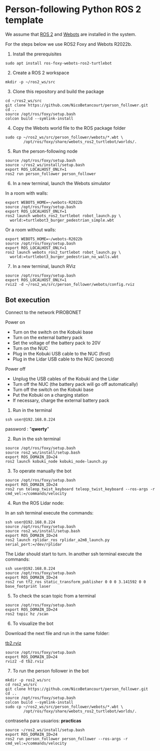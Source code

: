 # Person-following Python ROS 2 template

We assume that [ROS 2](https://docs.ros.org/) and [Webots](https://cyberbotics.com/) are installed in the system. 

For the steps below we use ROS2 Foxy and Webots R2022b.

1. Install the prerequisites
```
sudo apt install ros-foxy-webots-ros2-turtlebot
```
2. Create a ROS 2 workspace
```
mkdir -p ~/ros2_ws/src
```
3. Clone this repository and build the package
```
cd ~/ros2_ws/src
git clone https://github.com/NicoBetancourt/person_follower.git
cd ..
source /opt/ros/foxy/setup.bash
colcon build --symlink-install
```
4. Copy the Webots world file to the ROS package folder
```
sudo cp ~/ros2_ws/src/person_follower/webots/*.wbt \
        /opt/ros/foxy/share/webots_ros2_turtlebot/worlds/.
```
5. Run the person-following node
```
source /opt/ros/foxy/setup.bash
source ~/ros2_ws/install/setup.bash
export ROS_LOCALHOST_ONLY=1
ros2 run person_follower person_follower 
```
6. In a new terminal, launch the Webots simulator

In a room with walls:
```
export WEBOTS_HOME=~/webots-R2022b
source /opt/ros/foxy/setup.bash
export ROS_LOCALHOST_ONLY=1
ros2 launch webots_ros2_turtlebot robot_launch.py \
  world:=turtlebot3_burger_pedestrian_simple.wbt
```

Or a room without walls:
```
export WEBOTS_HOME=~/webots-R2022b
source /opt/ros/foxy/setup.bash
export ROS_LOCALHOST_ONLY=1
ros2 launch webots_ros2_turtlebot robot_launch.py \
  world:=turtlebot3_burger_pedestrian_no_walls.wbt
```

7. In a new terminal, launch RViz
```
source /opt/ros/foxy/setup.bash
export ROS_LOCALHOST_ONLY=1
rviz2 -d ~/ros2_ws/src/person_follower/webots/config.rviz
```

## Bot execution

Connect to the network PIROBONET

Power on

- Turn on the switch on the Kobuki base
- Turn on the external battery pack
- Set the voltage of the battery pack to 20V
- Turn on the NUC
- Plug in the Kobuki USB cable to the NUC (first)
- Plug in the Lidar USB cable to the NUC (second)

Power off

- Unplug the USB cables of the Kobuki and the Lidar
- Turn off the NUC (the battery pack will go off automatically)
- Turn off the switch on the Kobuki base
- Put the Kobuki on a charging station
- If necessary, charge the external battery pack

1. Run in the terminal

```
ssh user@192.168.0.224
```
password : "**qwerty**"


2. Run in the ssh terminal

```
source /opt/ros/foxy/setup.bash
source ros2_ws/install/setup.bash
export ROS_DOMAIN_ID=24
ros2 launch kobuki_node kobuki_node-launch.py 
```
3. To operate manually the bot
```
source /opt/ros/foxy/setup.bash
export ROS_DOMAIN_ID=24
ros2 run teleop_twist_keyboard teleop_twist_keyboard --ros-args -r cmd_vel:=/commands/velocity
```

4. Run the ROS Lidar node:

In an ssh terminal execute the commands:
```
ssh user@192.168.0.224
source /opt/ros/foxy/setup.bash
source ros2_ws/install/setup.bash
export ROS_DOMAIN_ID=24
ros2 launch rplidar_ros rplidar_a2m8_launch.py serial_port:=/dev/rplidar
```
The Lidar should start to turn. In another ssh terminal execute the commands:
```
ssh user@192.168.0.224
source /opt/ros/foxy/setup.bash
export ROS_DOMAIN_ID=24
ros2 run tf2_ros static_transform_publisher 0 0 0 3.141592 0 0 base_footprint laser
```
5. To check the scan topic from a terminal
```
source /opt/ros/foxy/setup.bash
export ROS_DOMAIN_ID=24
ros2 topic hz /scan
```
6. To visualize the bot

Download the next file and run in the same folder:

[tb2.rviz](https://aulavirtual.uji.es/pluginfile.php/6837268/mod_resource/content/1/tb2.rviz)
```
source /opt/ros/foxy/setup.bash
export ROS_DOMAIN_ID=24
rviz2 -d tb2.rviz
```
7. To run the person follower in the bot

```
mkdir -p ros2_ws/src
cd ros2_ws/src
git clone https://github.com/NicoBetancourt/person_follower.git
cd ..
source /opt/ros/foxy/setup.bash
colcon build --symlink-install
sudo cp ~/ros2_ws/src/person_follower/webots/*.wbt \
    	/opt/ros/foxy/share/webots_ros2_turtlebot/worlds/.

```
contraseña para usuarios: **practicas**
```
source ~/ros2_ws/install/setup.bash
export ROS_DOMAIN_ID=24
ros2 run person_follower person_follower --ros-args -r cmd_vel:=/commands/velocity
```
